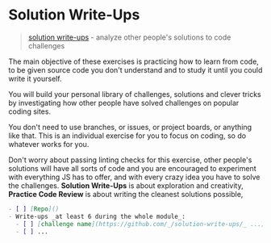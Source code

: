 # Solution Write-Ups

> [solution write-ups](https://github.com/HackYourFutureBelgium/solution-write-ups) - analyze other people's solutions to code challenges

The main objective of these exercises is practicing how to learn from code, to be given source code you don't understand and to study it until you could write it yourself.

You will build your personal library of challenges, solutions and clever tricks by investigating how other people have solved challenges on popular coding sites.

You don't need to use branches, or issues, or project boards, or anything like that. This is an individual exercise for you to focus on coding, so do whatever works for you.

Don't worry about passing linting checks for this exercise, other people's solutions will have all sorts of code and you are encouraged to experiment with everything JS has to offer, and with every crazy idea you have to solve the challenges. **Solution Write-Ups** is about exploration and creativity, **Practice Code Review** is about writing the cleanest solutions possible,

```markdown
- [ ] [Repo]()
- Write-ups _at least 6 during the whole module_:
  - [ ] [challenge name](https://github.com/_/solution-write-ups/_ ...)
  - [ ] ...
```

